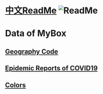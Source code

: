 # [中文ReadMe](https://github.com/Mararsh/MyBox_data)   ![ReadMe](https://mararsh.github.io/MyBox/iconTips.png)   

# Data of MyBox 

## [Geography Code](https://github.com/Mararsh/MyBox_data/tree/master/GeographyCode/en)      
   
## [Epidemic Reports of COVID19](https://github.com/Mararsh/MyBox_data/tree/master/COVID19/en)   

## [Colors](https://github.com/Mararsh/MyBox_data/tree/master/colors/en)   

